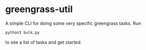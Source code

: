 # greengrass-util
A simple CLI for doing some very specific greengrass tasks. Run
```bash
python3 bulk.py
```
to see a list of tasks and get started.
